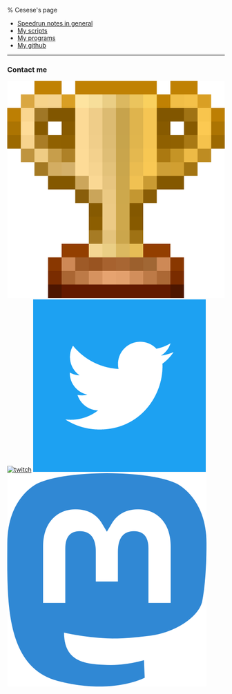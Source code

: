 % Cesese's page

- [Speedrun notes in general](speedrun)
- [My scripts](scripts)
- [My programs](programs)
- [My github](https://github.com/cesese)

---

### Contact me

<!-- [![discord](resources/discord.png)]() -->
[![speedrun.com](resources/speedrun.png)](https://www.speedrun.com/user/Cesese)
[![twitch](resources/twitch.ico)](https://www.twitch.tv/cesese/)
[![twitter](resources/twitter.png)](https://nitter.net/mr_cesese)
[![fediverse](resources/mastodon.svg)](https://niu.moe/@cesese)
